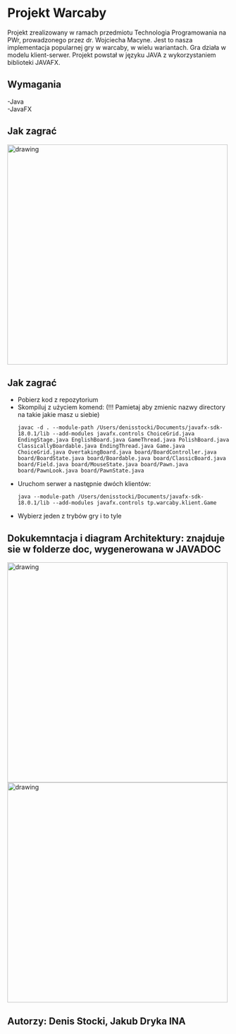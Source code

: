 # Projekt Warcaby

Projekt zrealizowany w ramach przedmiotu Technologia Programowania na PWr, prowadzonego przez dr. Wojciecha Macyne.
Jest to nasza implementacja popularnej gry w warcaby, w wielu wariantach. Gra działa w modelu klient-serwer. Projekt powstał w języku JAVA z wykorzystaniem biblioteki JAVAFX.

## Wymagania
-Java </br>
-JavaFX

## Jak zagrać
<img src="https://user-images.githubusercontent.com/57231340/212222663-9e81ee63-0d64-40c7-88ba-5e0cee3597c7.jpg" alt="drawing" height="500"/> 


## Jak zagrać
- Pobierz kod z repozytorium
- Skompiluj z użyciem komend: (!!! Pamietaj aby zmienic nazwy directory na takie jakie masz u siebie)
   ```
  javac -d . --module-path /Users/denisstocki/Documents/javafx-sdk-18.0.1/lib --add-modules javafx.controls ChoiceGrid.java EndingStage.java EnglishBoard.java GameThread.java PolishBoard.java ClassicallyBoardable.java EndingThread.java Game.java ChoiceGrid.java OvertakingBoard.java board/BoardController.java board/BoardState.java board/Boardable.java board/ClassicBoard.java board/Field.java board/MouseState.java board/Pawn.java board/PawnLook.java board/PawnState.java
  ```
- Uruchom serwer a następnie dwóch klientów:
  ```
  java --module-path /Users/denisstocki/Documents/javafx-sdk-18.0.1/lib --add-modules javafx.controls tp.warcaby.klient.Game
  ```
- Wybierz jeden z trybów gry i to tyle

## Dokukemntacja i diagram Architektury: znajduje sie w folderze doc, wygenerowana w JAVADOC

<img src="https://user-images.githubusercontent.com/57231340/212220968-564b758b-7626-4f13-99f8-c58903bc7693.jpg" alt="drawing" width="500"/> <img src="https://user-images.githubusercontent.com/57231340/212221824-23fdf267-05f9-41e8-b596-59aa140684eb.jpg" alt="drawing" width="500"/>

## Autorzy: Denis Stocki, Jakub Dryka INA
